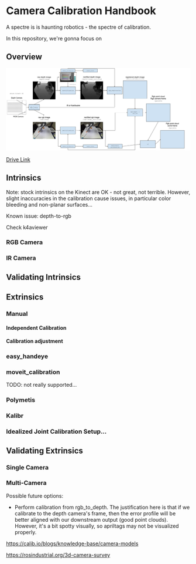 # Camera Calibration Handbook

A spectre is is haunting robotics - the spectre of calibration.

In this repository, we're gonna focus on

## Overview

![](calibration_overview.png)

[Drive Link](https://docs.google.com/drawings/d/1KTcM1QniX58rSm84I1FFqzv54V7orZXqCRdcAiAHqxo/edit)

## Intrinsics

Note: stock intrinsics on the Kinect are OK - not great, not terrible. However, slight inaccuracies in the calibration cause issues, in particular color bleeding and non-planar surfaces...

Known issue: depth-to-rgb

Check k4aviewer

### RGB Camera

### IR Camera

## Validating Intrinsics

## Extrinsics

### Manual

#### Independent Calibration

#### Calibration adjustment

### easy_handeye

### moveit_calibration

TODO: not really supported...

### Polymetis

### Kalibr

### Idealized Joint Calibration Setup...

## Validating Extrinsics

### Single Camera

### Multi-Camera





Possible future options:
* Perform calibration from rgb_to_depth. The justification here is that if we calibrate to the depth camera's frame, then the error profile will be better aligned with our downstream output (good point clouds). However, it's a bit spotty visually, so apriltags may not be visualized properly.


https://calib.io/blogs/knowledge-base/camera-models


https://rosindustrial.org/3d-camera-survey

